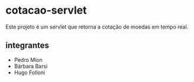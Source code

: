 # cotacao-servlet

Este projeto é um servlet que retorna a cotação de moedas em tempo real.

## integrantes

- Pedro Mion
- Bárbara Barsi
- Hugo Folloni